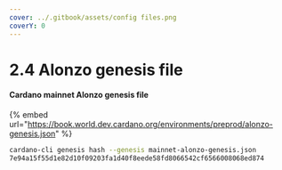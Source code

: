 ```yaml
---
cover: ../.gitbook/assets/config files.png
coverY: 0
---
```


# 2.4 Alonzo genesis file

#### Cardano mainnet Alonzo genesis file

{% embed url="https://book.world.dev.cardano.org/environments/preprod/alonzo-genesis.json" %}

```bash
cardano-cli genesis hash --genesis mainnet-alonzo-genesis.json
7e94a15f55d1e82d10f09203fa1d40f8eede58fd8066542cf6566008068ed874
```
